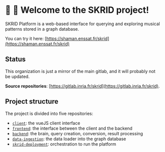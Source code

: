 # 🎼 👋 Welcome to the SKRID project!

SKRID Platform is a web-based interface for querying and exploring musical patterns stored in a graph database.

You can try it here: [https://shaman.enssat.fr/skrid](https://shaman.enssat.fr/skrid)

## Status
This organization is just a mirror of the main gitlab, and it will probably not be updated.

**Source repositories**: [https://gitlab.inria.fr/skrid](https://gitlab.inria.fr/skrid).

## Project structure
The project is divided into five repositories:
- [`client`](https://gitlab.inria.fr/skrid/client): the vueJS client interface
- [`frontend`](https://gitlab.inria.fr/skrid/frontend): the interface between the client and the backend
- [`backend`](https://gitlab.inria.fr/skrid/backend): the brain, query creation, conversion, result processing
- [`data-ingestion`](https://gitlab.inria.fr/skrid/data-ingestion): the data loader into the graph database
- [`skrid-deployment`](https://gitlab.inria.fr/skrid/skrid-deployment): orchestration to run the platform

<!--

**Here are some ideas to get you started:**

🙋‍♀️ A short introduction - what is your organization all about?
🌈 Contribution guidelines - how can the community get involved?
👩‍💻 Useful resources - where can the community find your docs? Is there anything else the community should know?
🍿 Fun facts - what does your team eat for breakfast?
🧙 Remember, you can do mighty things with the power of [Markdown](https://docs.github.com/github/writing-on-github/getting-started-with-writing-and-formatting-on-github/basic-writing-and-formatting-syntax)
-->
